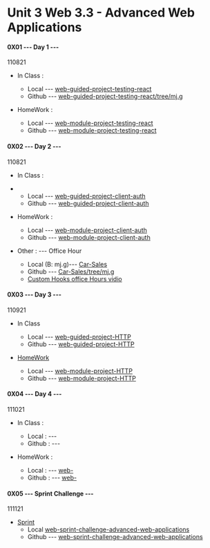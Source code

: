 # Unit 3 Web 3.3 - Advanced Web Applications




#### 0X01 --- Day 1 ---  

110821

* In Class :

    * Local --- [web-guided-project-testing-react](<../Unit3/WEB3.3/Day1/web-guided-project-testing-react/>)
    * Github --- [web-guided-project-testing-react/tree/mj.g](<https://github.com/sooof/web-guided-project-testing-react/tree/mj.g>)
    
* HomeWork :

    * Local --- [web-module-project-testing-react](<../Unit3/WEB3.3/Day1/web-module-project-testing-react/>)
    * Github --- [web-module-project-testing-react](<https://github.com/everestsh/web-module-project-testing-react>)

#### 0X02 --- Day 2 ---  

110821

* In Class :
*
	* Local --- [web-guided-project-client-auth](<../Unit3/WEB3.3/Day2/web-guided-project-client-auth/>)
	* Github --- [web-guided-project-client-auth](<https://github.com/sooof/web-guided-project-client-auth>)
	
* HomeWork :
    * Local --- [web-module-project-client-auth](<../Unit3/WEB3.3/Day2/web-module-project-client-auth/>)
    * Github --- [web-module-project-client-auth](<https://github.com/everestsh/web-module-project-client-auth>)
    
* Other : --- Office Hour

	* Local (B: mj.g)--- [Car-Sales](<./Unit3/WEB3.3/Day2/Car-Sales/>)
	* Github --- [Car-Sales/tree/mj.g](<https://github.com/sooof/Car-Sales>)
	* [Custom Hooks office Hours vidio](<https://www.youtube.com/watch?v=shr7l58Weg0>)
    
#### 0X03 --- Day 3 --- 

110921

* In Class
    * Local --- [web-guided-project-HTTP](<../Unit3/WEB3.3/Day3/web-guided-project-HTTP/>)
    * Github --- [web-guided-project-HTTP](<https://github.com/sooof/web-guided-project-HTTP>)
    
* [HomeWork](<#>)
    * Local --- [web-module-project-HTTP](<../Unit3/WEB3.3/Day3/web-module-project-HTTP/>)
    * Github --- [web-module-project-HTTP](<https://github.com/sooof/web-module-project-HTTP>)


#### 0X04 --- Day 4 --- 

111021

* In Class :
    * Local  : --- [](<#>)
    * Github : --- [](<https://github.com/>)
    
* HomeWork :
    * Local  : --- [web-](<#>)
    * Github : --- [web-](<https://github.com/>)

#### 0X05 --- Sprint Challenge --- 

111121

* [Sprint](<#>)
    *  Local   [web-sprint-challenge-advanced-web-applications](../Unit3/WEB3.3/DaySprint/web-sprint-challenge-advanced-web-applications)
    *  Github --- [web-sprint-challenge-advanced-web-applications](<https://github.com/sooof/web-sprint-challenge-advanced-web-applications>)

